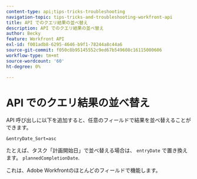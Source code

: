 ```yaml
---
content-type: api;tips-tricks-troubleshooting
navigation-topic: tips-tricks-and-troubleshooting-workfront-api
title: API でのクエリ結果の並べ替え
description: API でのクエリ結果の並べ替え
author: Becky
feature: Workfront API
exl-id: f001adb8-6295-4646-b9f1-78244a8c44a6
source-git-commit: f050c8b95145552c9ed67b549608c16115000606
workflow-type: tm+mt
source-wordcount: '60'
ht-degree: 0%

---
```



# API でのクエリ結果の並べ替え

API 呼び出しに以下を追加すると、任意のフィールドで結果を並べ替えることができます。

```
&entryDate_Sort=asc
```

たとえば、タスク「計画開始日」で並べ替える場合は、 `entryDate` で置き換えます。 `plannedCompletionDate`.

これは、Adobe Workfrontのほとんどのフィールドで機能します。
